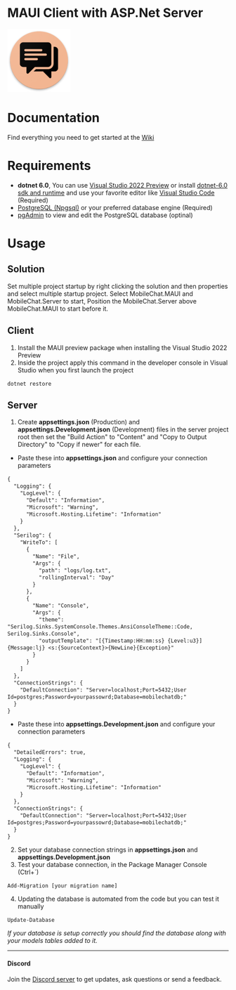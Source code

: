 # MAUI Client with ASP.Net Server

![Xamarin Chat SignalR Icon](docs/icon.png)

# Documentation
Find everything you need to get started at the [Wiki](https://github.com/jihadkhawaja/MobileChat/wiki/MAUI)

# Requirements
- **dotnet 6.0**, You can use [Visual Studio 2022 Preview](https://visualstudio.microsoft.com/vs/preview/) or install [dotnet-6.0 sdk and runtime](https://dotnet.microsoft.com/en-us/download/dotnet/6.0) and use your favorite editor like [Visual Studio Code](https://code.visualstudio.com/) (Required)
- [PostgreSQL (Npgsql)](https://www.postgresql.org/) or your preferred database engine (Required)
- [pgAdmin](https://www.pgadmin.org/) to view and edit the PostgreSQL database (optinal)

# Usage
## Solution
Set multiple project startup by right clicking the solution and then properties and select multiple startup project. Select MobileChat.MAUI and MobileChat.Server to start, Position the MobileChat.Server above MobileChat.MAUI to start before it.

## Client
1. Install the MAUI preview package when installing the Visual Studio 2022 Preview
2. Inside the project apply this command in the developer console in Visual Studio when you first launch the project
```
dotnet restore
``` 

## Server
1. Create **appsettings.json** (Production) and **appsettings.Development.json** (Development) files in the server project root then set the "Build Action" to "Content" and "Copy to Output Directory" to "Copy if newer" for each file.
- Paste these into **appsettings.json** and configure your connection parameters
```
{
  "Logging": {
    "LogLevel": {
      "Default": "Information",
      "Microsoft": "Warning",
      "Microsoft.Hosting.Lifetime": "Information"
    }
  },
  "Serilog": {
    "WriteTo": [
      {
        "Name": "File",
        "Args": {
          "path": "logs/log.txt",
          "rollingInterval": "Day"
        }
      },
      {
        "Name": "Console",
        "Args": {
          "theme": "Serilog.Sinks.SystemConsole.Themes.AnsiConsoleTheme::Code, Serilog.Sinks.Console",
          "outputTemplate": "[{Timestamp:HH:mm:ss} {Level:u3}] {Message:lj} <s:{SourceContext}>{NewLine}{Exception}"
        }
      }
    ]
  },
  "ConnectionStrings": {
    "DefaultConnection": "Server=localhost;Port=5432;User Id=postgres;Password=yourpassowrd;Database=mobilechatdb;"
  }
}
```
- Paste these into **appsettings.Development.json** and configure your connection parameters
```
{
  "DetailedErrors": true,
  "Logging": {
    "LogLevel": {
      "Default": "Information",
      "Microsoft": "Warning",
      "Microsoft.Hosting.Lifetime": "Information"
    }
  },
  "ConnectionStrings": {
    "DefaultConnection": "Server=localhost;Port=5432;User Id=postgres;Password=yourpassowrd;Database=mobilechatdb;"
  }
}

```
2. Set your database connection strings in **appsettings.json** and **appsettings.Development.json**
3. Test your database connection, in the Package Manager Console (Ctrl+`)
```
Add-Migration [your migration name]
```
4. Updating the database is automated from the code but you can test it manually
```
Update-Database
```
_If your database is setup correctly you should find the database along with your models tables added to it._

---

#### Discord
Join the [Discord server](https://discord.gg/9KMAM2RKVC) to get updates, ask questions or send a feedback.

